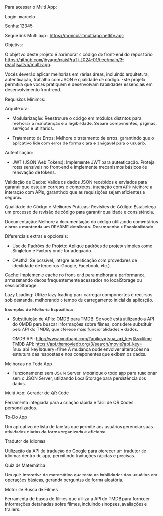 Para acessar o Multi App:     

Login: marcelo  

Senha: 12345

Segue link Multi app :  https://mrnicolaitmultiapp.netlify.app


Objetivo:

O objetivo deste projeto é aprimorar o código do front-end do repositório https://github.com/jhyago/maisPraTi-2024-01/tree/main/3-reactjs/atv5/multi-app.

Vocês deverão aplicar melhorias em várias áreas, incluindo arquitetura, autenticação, trabalho com JSON e qualidade de código. Este projeto permitirá que vocês pratiquem e desenvolvam habilidades essenciais em desenvolvimento front-end.

Requisitos Mínimos:

Arquitetura:

- Modularização: Reestruture o código em módulos distintos para melhorar a manutenção e a legibilidade. Separe componentes, páginas, serviços e utilitários.


- Tratamento de Erros: Melhore o tratamento de erros, garantindo que o aplicativo lide com erros de forma clara e amigável para o usuário.

Autenticação:

- JWT (JSON Web Tokens): Implemente JWT para autenticação. Proteja rotas sensíveis no front-end e implemente mecanismos básicos de renovação de tokens.

Validação de Dados: Valide os dados JSON recebidos e enviados para garantir que estejam corretos e completos.
Interação com API: Melhore a interação com APIs, garantindo que as requisições sejam eficientes e seguras.

Qualidade de Código e Melhores Práticas:
Revisões de Código: Estabeleça um processo de revisão de código para garantir qualidade e consistência.

Documentação: Melhore a documentação do código utilizando comentários claros e mantendo um README detalhado.
Desempenho e Escalabilidade



Diferenciais extras e opcionais:
- Uso de Padrões de Projeto: Aplique padrões de projeto simples como Singleton e Factory onde for adequado.

- OAuth2: Se possível, integre autenticação com provedores de identidade de terceiros (Google, Facebook, etc.).

Cache: Implemente cache no front-end para melhorar a performance, armazenando dados frequentemente acessados no localStorage ou sessionStorage.

Lazy Loading: Utilize lazy loading para carregar componentes e recursos sob demanda, melhorando o tempo de carregamento inicial da aplicação.

Exemplos de Melhoria Específica:
- Substituição de APIs: OMDB para TMDB: Se você está utilizando a API do OMDB para buscar informações sobre filmes, considere substituir pela API do TMDB, que oferece mais funcionalidades e dados.

    OMDB API: http://www.omdbapi.com/?apikey=[sua_api_key]&s=filme
    TMDB API: https://api.themoviedb.org/3/search/movie?api_key=[sua_api_key]&query=filme
    A mudança pode envolver alterações na estrutura das respostas e nos componentes que exibem os dados.

Melhorias no Todo App

- Funcionamento sem JSON Server: Modifique o todo app para funcionar sem o JSON Server, utilizando LocalStorage para persistência dos dados.

Multi App:
Gerador de QR Code

Ferramenta integrada para a criação rápida e fácil de QR Codes personalizados.

To-Do App

Um aplicativo de lista de tarefas que permite aos usuários gerenciar suas atividades diárias de forma organizada e eficiente.

Tradutor de Idiomas

Utilização da API de tradução do Google para oferecer um tradutor de idiomas dentro do app, permitindo traduções rápidas e precisas.

Quiz de Matemática

Um quiz interativo de matemática que testa as habilidades dos usuários em operações básicas, gerando perguntas de forma aleatória.

Motor de Busca de Filmes

Ferramenta de busca de filmes que utiliza a API do TMDB para fornecer informações detalhadas sobre filmes, incluindo sinopses, avaliações e trailers.
